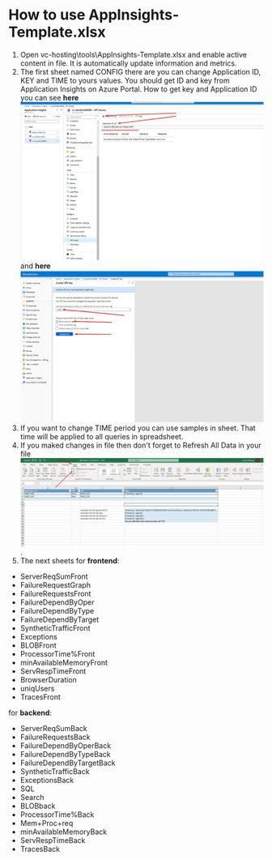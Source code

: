 # How to use AppInsights-Template.xlsx 

1. Open vc-hosting\tools\AppInsights-Template.xlsx and enable active content in file. It is automatically update information and metrics.
2. The first sheet named CONFIG there are you can change Application ID, KEY and TIME to yours values. You should get ID and key from Application Insights on Azure Portal. How to get key and Application ID you can see **here** ![here_App_ID](App_ID.jpg) and **here** ![here_Key](Generate_Key.jpg)
3. If you want to change TIME period you can use samples in sheet. That time will be applied to all queries in spreadsheet.
4. If you maked changes in file then don't forget to Refresh All Data in your file![here_Refresh](Refresh.jpg).
5. The next sheets for **frontend**:
- ServerReqSumFront
- FailureRequestGraph
- FailureRequestsFront
- FailureDependByOper
- FailureDependByType
- FailureDependByTarget
- SyntheticTrafficFront
- Exceptions
- BLOBFront
- ProcessorTime%Front
- minAvailableMemoryFront
- ServRespTimeFront
- BrowserDuration
- uniqUsers
- TracesFront

for **backend**:
- ServerReqSumBack
- FailureRequestsBack
- FailureDependByOperBack
- FailureDependByTypeBack
- FailureDependByTargetBack
- SyntheticTrafficBack
- ExceptionsBack
- SQL
- Search
- BLOBback
- ProcessorTime%Back
- Mem+Proc+req
- minAvailableMemoryBack
- ServRespTimeBack
- TracesBack

